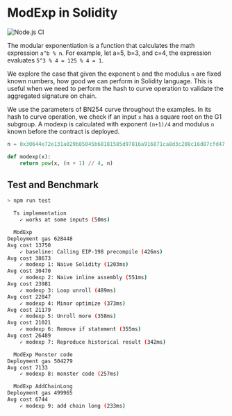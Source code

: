 # ModExp in Solidity

![Node.js CI](https://github.com/ChihChengLiang/modexp/workflows/Node.js%20CI/badge.svg)

The modular exponentiation is a function that calculates the math expression `a^b % n`. For example, let a=5, b=3, and c=4, the expression evaluates `5^3 % 4 = 125 % 4 = 1`.

We explore the case that given the exponent `b` and the modulus `n` are fixed known numbers, how good we can perform in Solidity language. This is useful when we need to perform the hash to curve operation to validate the aggregated signature on chain.

We use the parameters of BN254 curve throughout the examples. In its hash to curve operation, we check if an input `x` has a square root on the G1 subgroup. A modexp is calculated with exponent `(n+1)/4` and modulus `n` known before the contract is deployed.

```python
n = 0x30644e72e131a029b85045b68181585d97816a916871ca8d3c208c16d87cfd47

def modexp(x):
    return pow(x, (n + 1) // 4, n)
```

## Test and Benchmark

```bash
> npm run test

  Ts implementation
    ✓ works at some inputs (50ms)

  ModExp
Deployment gas 628448
Avg cost 13750
    ✓ baseline: Calling EIP-198 precompile (426ms)
Avg cost 38673
    ✓ modexp 1: Naive Solidity (1203ms)
Avg cost 30470
    ✓ modexp 2: Naive inline assembly (551ms)
Avg cost 23981
    ✓ modexp 3: Loop unroll (489ms)
Avg cost 22847
    ✓ modexp 4: Minor optimize (373ms)
Avg cost 21179
    ✓ modexp 5: Unroll more (358ms)
Avg cost 21021
    ✓ modexp 6: Remove if statement (355ms)
Avg cost 26489
    ✓ modexp 7: Reproduce historical result (342ms)

  ModExp Monster code
Deployment gas 504279
Avg cost 7133
    ✓ modexp 8: monster code (257ms)

  ModExp AddChainLong
Deployment gas 499965
Avg cost 6744
    ✓ modexp 9: add chain long (233ms)
```
